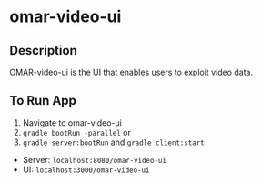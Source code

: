 # omar-video-ui

## Description

OMAR-video-ui is the UI that enables users to exploit video data.

## To Run App
1. Navigate to omar-video-ui
2. ``` gradle bootRun -parallel ``` or 
3. ``` gradle server:bootRun ``` and ```
       gradle client:start ```

- Server: ```localhost:8080/omar-video-ui ```
- UI: ```localhost:3000/omar-video-ui```
